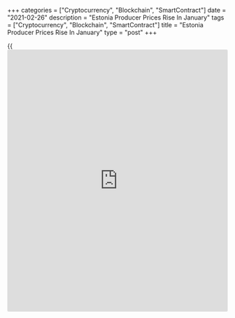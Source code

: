 +++
categories = ["Cryptocurrency", "Blockchain", "SmartContract"]
date = "2021-02-26"
description = "Estonia Producer Prices Rise In January"
tags = ["Cryptocurrency", "Blockchain", "SmartContract"]
title = "Estonia Producer Prices Rise In January"
type = "post"
+++

{{<iframe id="large-banner" src="https://www.bounty.group/#slide=27.0" width="100%" height="600" scrolling="no" style="border: 0px solid rgb(216, 221, 230); border-radius: 3px;">}}

Estonia's producer prices increased in January, data from Statistics
Estonia showed on Friday.

The producer price index rose 2.3 percent year-on-year in January.

Prices for electricity, gas, steam and air conditioning supply grew 34.8
percent annually in January. Prices of manufacturing and water supply
gained 0.4 percent and 0.2 percent, respectively.

Meanwhile, prices for mining and quarrying industry fell 0.2 percent.

On a month-on-month basis, producer prices rose 0.8 percent in January.

"In January compared to December 2020, the producer price index was
affected the most by price increases in electricity and heat production
and in the manufacture of wood and products of wood," Eveli Sokman,
leading analyst at Statistics Estonia, said.

Import prices rose 1.7 percent monthly in January and decreased 4.4
percent from a year ago.

Export prices grew 0.7 percent monthly in January and declined 2.0
percent yearly.

For comments and feedback [contact](https://www.playgroundfx.com/contact/): editorial@rtt[news](https://www.letsplayfx.com/blog/forex-news-website/).com

[Economic News][1]

 **What parts of the world are seeing the best (and worst) economic
performances lately? Click[here][2] to check out our [Econ Scorecard][2]
and find out! See up-to-the-moment [ranking](https://www.playgroundfx.com/blog/crypto-exchange-ranking/)s for the best and worst
performers in [GDP][3], [unemployment rate][4], [inflation][5] and much
more.**

   1. www.rtt[news](https://www.letsplayfx.com/blog/forex-news-website/).com/Content/EconomicNews.aspx
   2. www.rtt[news](https://www.letsplayfx.com/blog/forex-news-website/).com/economic-scorecard/world-rank/industrial-production/highest-performance.aspx
   3. www.rtt[news](https://www.letsplayfx.com/blog/forex-news-website/).com/economic-scorecard/world-rank/GDP/highest-performance.aspx
   4. www.rtt[news](https://www.letsplayfx.com/blog/forex-news-website/).com/economic-scorecard/world-rank/unemployment-rate/lowest-performance.aspx
   5. www.rtt[news](https://www.letsplayfx.com/blog/forex-news-website/).com/economic-scorecard/world-rank/CPI/highest-performance.aspx